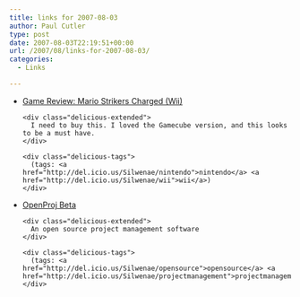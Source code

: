 ```yaml
---
title: links for 2007-08-03
author: Paul Cutler
type: post
date: 2007-08-03T22:19:51+00:00
url: /2007/08/links-for-2007-08-03/
categories:
  - Links

---
```

<ul class="delicious">
  <li>
    <div class="delicious-link">
      <a href="http://arstechnica.com/journals/thumbs.ars/2007/08/03/game-review-mario-strikers-charged-wii">Game Review: Mario Strikers Charged (Wii)</a>
    </div>
    
    <div class="delicious-extended">
      I need to buy this. I loved the Gamecube version, and this looks to be a must have.
    </div>
    
    <div class="delicious-tags">
      (tags: <a href="http://del.icio.us/Silwenae/nintendo">nintendo</a> <a href="http://del.icio.us/Silwenae/wii">wii</a>)
    </div>
  </li>
  
  <li>
    <div class="delicious-link">
      <a href="https://www.projity.com/openproj/">OpenProj Beta</a>
    </div>
    
    <div class="delicious-extended">
      An open source project management software
    </div>
    
    <div class="delicious-tags">
      (tags: <a href="http://del.icio.us/Silwenae/opensource">opensource</a> <a href="http://del.icio.us/Silwenae/projectmanagement">projectmanagement</a>)
    </div>
  </li>
</ul>